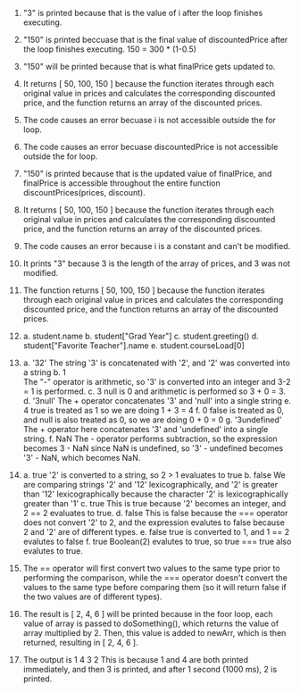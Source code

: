 1) "3" is printed because that is the value of i after the loop finishes executing.

2) "150" is printed beccuase that is the final value of discountedPrice after the 
loop finishes executing. 150 = 300 * (1-0.5)

3) "150" will be printed because that is what finalPrice gets updated to.

4) It returns [ 50, 100, 150 ] because the function iterates through each original
value in prices and calculates the corresponding discounted price, and the function
returns an array of the discounted prices.

5) The code causes an error becuase i is not accessible outside the for loop.

6) The code causes an error becuase discountedPrice is not accessible outside the for loop.

7) "150" is printed because that is the updated value of finalPrice, and finalPrice is
accessible throughout the entire function discountPrices(prices, discount).

8) It returns [ 50, 100, 150 ] because the function iterates through each original
value in prices and calculates the corresponding discounted price, and the function
returns an array of the discounted prices.

9) The code causes an error because i is a constant and can't be modified.

10) It prints "3" because 3 is the length of the array of prices, and 3 was not modified.

11) The function returns [ 50, 100, 150 ] because the function iterates through each original value in prices and calculates the corresponding discounted price, and the function returns an array of the discounted prices.

12) a. student.name
    b. student["Grad Year"]
    c. student.greeting()
    d. student["Favorite Teacher"].name
    e. student.courseLoad[0]

13) a. '32' 
    The string '3' is concatenated with '2', and '2' was 
    converted into a string
    b. 1  
    The "-" operator is arithmetic, so '3' is converted into an integer and 3-2 = 1 is performed.
    c. 3 
    null is 0 and arithmetic is performed so 3 + 0 = 3.
    d. '3null' 
    The + operator concatenates '3' and 'null' into a single string
    e. 4
    true is treated as 1 so we are doing 1 + 3 = 4
    f. 0
    false is treated as 0, and null is also treated as 0, so we are doing 0 + 0 = 0
    g. '3undefined'
    The + operator here concatenates '3' and 'undefined' into a single string.
    f. NaN
    The - operator performs subtraction, so the expression becomes 3 - NaN since NaN is undefined, so '3' - undefined becomes '3' - NaN, which becomes NaN.

14) a. true
    '2' is converted to a string, so 2 > 1 evaluates to true
    b. false
    We are comparing strings '2' and '12' lexicographically, and '2' is greater than '12' lexicographically because the character '2' is lexicographically greater than '1'
    c. true
    This is true because '2' becomes an integer, and 2 == 2 evaluates to true.
    d. false
    This is false because the === operator does not convert '2' to 2, and the expression evalutes to false because 2 and '2' are of different types. 
    e. false
    true is converted to 1, and 1 == 2 evalutes to false
    f. true
    Boolean(2) evalutes to true, so true === true also evalutes to true.

15) The == operator will first convert two values to the same type prior to performing the comparison, while the === operator doesn't convert the values to the same type before comparing them (so it will return false if the two values are of different types).

17) The result is [ 2, 4, 6 ] will be printed because in the foor loop, each value of array is passed to doSomething(), which returns the value of array multiplied by 2. Then, this value is added to newArr, which is then returned, resulting in [ 2, 4, 6 ].

19) The output is 
1
4
3
2
This is because 1 and 4 are both printed immediately, and then 3 is printed, and after 1 second (1000 ms), 2 is printed. 
